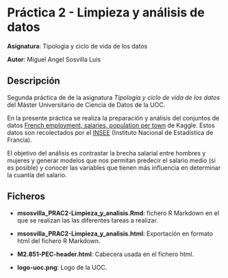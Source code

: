 # Práctica 2 - Limpieza y análisis de datos

**Asignatura**: Tipología y ciclo de vida de los datos

**Autor**: Miguel Angel Sosvilla Luis

## Descripción

Segunda práctica de de la asignatura *Tipología y ciclo de vida de los datos* del Máster Universitario de Ciencia de Datos de la UOC.

En la presente práctica se realiza la preparación y análisis del conjuntos de datos [French employment, salaries, population per town](https://www.kaggle.com/etiennelq/french-employment-by-town) de Kaggle. Estos datos son recolectados por el [INSEE](https://www.insee.fr/fr/accueil) (Instituto Nacional de Estadística de Francia).

El objetivo del análisis es contrastar la brecha salarial entre hombres y mujeres y generar modelos que nos permitan predecir el salario medio (si es posible) y conocer las variables que tienen más influencia en determinar la cuantía del salario.

## Ficheros

 - **msosvilla_PRAC2-Limpieza_y_analisis.Rmd**: fichero R Markdown en el que se realizan las las diferentes tareas a realizar.

 - **msosvilla_PRAC2-Limpieza_y_analisis.html**: Exportación en formato html del fichero R Markdown.

 - **M2.851-PEC-header.html**: Cabecera usada en el fichero html.

 - **logo-uoc.png**: Logo de la UOC.
